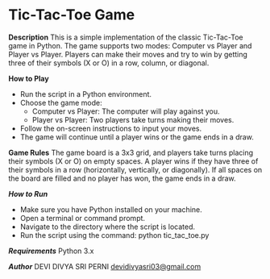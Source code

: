# Tic-Tac-Toe Game #

**Description**
This is a simple implementation of the classic Tic-Tac-Toe game in Python. The game supports two modes: Computer vs Player and Player vs Player. Players can make their moves and try to win by getting three of their symbols (X or O) in a row, column, or diagonal.

**How to Play**
* Run the script in a Python environment.
* Choose the game mode:
  - Computer vs Player: The computer will play against you.
  - Player vs Player: Two players take turns making their moves.
* Follow the on-screen instructions to input your moves.
* The game will continue until a player wins or the game ends in a draw.

**Game Rules**
The game board is a 3x3 grid, and players take turns placing their symbols (X or O) on empty spaces.
A player wins if they have three of their symbols in a row (horizontally, vertically, or diagonally).
If all spaces on the board are filled and no player has won, the game ends in a draw.

***How to Run***
- Make sure you have Python installed on your machine.
- Open a terminal or command prompt.
- Navigate to the directory where the script is located.
- Run the script using the command: python tic_tac_toe.py

***Requirements***
Python 3.x

***Author***
DEVI DIVYA SRI PERNI 
devidivyasri03@gmail.com

